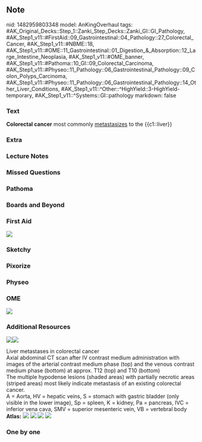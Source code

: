 ## Note
nid: 1482959803348
model: AnKingOverhaul
tags: #AK_Original_Decks::Step_1::Zanki_Step_Decks::Zanki_GI::GI_Pathology, #AK_Step1_v11::#FirstAid::09_Gastrointestinal::04_Pathology::27_Colorectal_Cancer, #AK_Step1_v11::#NBME::18, #AK_Step1_v11::#OME::11_Gastrointestinal::01_Digestion_&_Absorption::12_Large_Intestine_Neoplasia, #AK_Step1_v11::#OME_banner, #AK_Step1_v11::#Pathoma::10_GI::09_Colorectal_Carcinoma, #AK_Step1_v11::#Physeo::11_Pathology::06_Gastrointestinal_Pathology::09_Colon_Polyps_Carcinoma, #AK_Step1_v11::#Physeo::11_Pathology::06_Gastrointestinal_Pathology::14_Other_Liver_Conditions, #AK_Step1_v11::^Other::^HighYield::3-HighYield-temporary, #AK_Step1_v11::^Systems::GI::pathology
markdown: false

### Text
<div>
  <b>Colorectal cancer</b> most commonly <u>metastasizes</u> to the
  {{c1::liver}}
</div>

### Extra


### Lecture Notes


### Missed Questions


### Pathoma


### Boards and Beyond


### First Aid
<img src="tmpMuaYC0.png">

### Sketchy


### Pixorize


### Physeo


### OME
<div class="ome-widget">
  <a href="https://onlinemeded.org?ref=anki"><img src=
  "_OME_AnkiFlashcards_General_3.png"></a>
</div>

### Additional Resources
<img src=
"paste-82bcace00dc7eae9e41610e50160ec5c3dfb33a6.jpg"><img src=
"paste-48faf5dbf410fcb45f0640f60975be4a9e03f006.jpg">
<div>
  <div>
    <div>
      <div>
        Liver metastases in colorectal cancer
      </div>
    </div>
    <div>
      <div>
        <div>
          Axial abdominal CT scan after IV contrast medium
          administration with images of the arterial contrast
          medium phase (top) and the venous contrast medium phase
          (bottom) at approx. T12 (top) and T10 (bottom)
        </div>
        <div>
          The multiple hypodense lesions (shaded areas) with
          partially necrotic areas (striped areas) most likely
          indicate metastasis of an existing colorectal cancer.
        </div>
        <div>
          A = Aorta, HV = hepatic veins, S = stomach with gastric
          bladder (only visible in the lower image), Sp = spleen, K
          = kidney, Pa = pancreas, IVC = inferior vena cava, SMV =
          superior mesenteric vein, VB = vertebral body
        </div>
      </div>
    </div>
  </div>
</div><b>Atlas:</b> <img src="tmpPnxUDq.png"> <img src=
"tmp_PvTSP.png"> <img src="tmpnzhBIN.png"> <img src=
"tmp4z0Ldi.png">

### One by one

